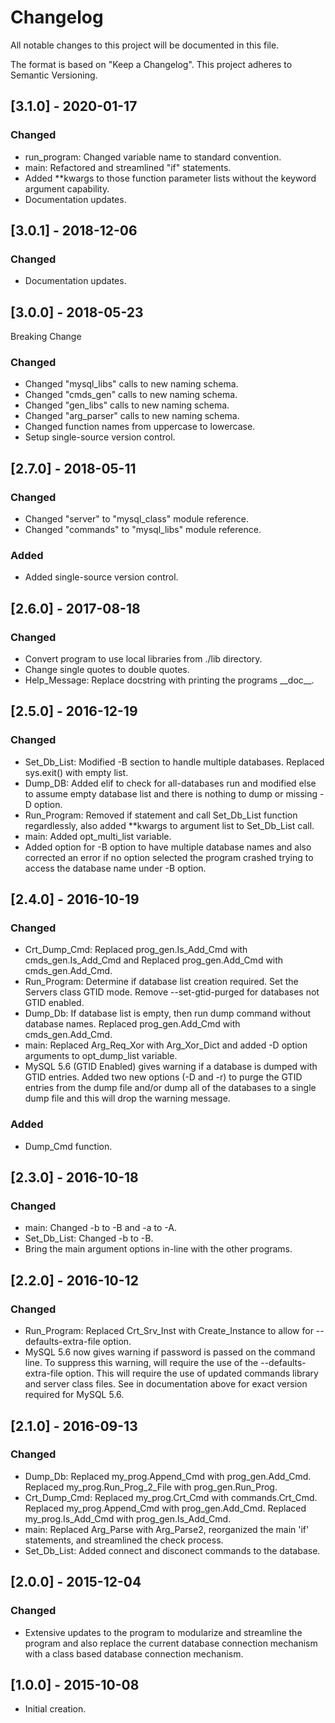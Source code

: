 # Changelog
All notable changes to this project will be documented in this file.

The format is based on "Keep a Changelog".  This project adheres to Semantic Versioning.


## [3.1.0] - 2020-01-17
### Changed
- run_program:  Changed variable name to standard convention.
- main:  Refactored and streamlined "if" statements.
- Added \*\*kwargs to those function parameter lists without the keyword argument capability.
- Documentation updates.


## [3.0.1] - 2018-12-06
### Changed
- Documentation updates.


## [3.0.0] - 2018-05-23
Breaking Change

### Changed
- Changed "mysql_libs" calls to new naming schema.
- Changed "cmds_gen" calls to new naming schema.
- Changed "gen_libs" calls to new naming schema.
- Changed "arg_parser" calls to new naming schema.
- Changed function names from uppercase to lowercase.
- Setup single-source version control.


## [2.7.0] - 2018-05-11
### Changed
- Changed "server" to "mysql_class" module reference.
- Changed "commands" to "mysql_libs" module reference.

### Added
- Added single-source version control.


## [2.6.0] - 2017-08-18
### Changed
- Convert program to use local libraries from ./lib directory.
- Change single quotes to double quotes.
- Help_Message:  Replace docstring with printing the programs \_\_doc\_\_.


## [2.5.0] - 2016-12-19
### Changed
- Set_Db_List:  Modified -B section to handle multiple databases.  Replaced sys.exit() with empty list.
- Dump_DB:  Added elif to check for all-databases run and modified else to assume empty database list and there is nothing to dump or missing -D option.
- Run_Program:  Removed if statement and call Set_Db_List function regardlessly, also added \*\*kwargs to argument list to Set_Db_List call.
- main:  Added opt_multi_list variable.
- Added option for -B option to have multiple database names and also corrected an error if no option selected the program crashed trying to access the database name under -B option.


## [2.4.0] - 2016-10-19
### Changed
- Crt_Dump_Cmd:  Replaced prog_gen.Is_Add_Cmd with cmds_gen.Is_Add_Cmd and Replaced prog_gen.Add_Cmd with cmds_gen.Add_Cmd.
- Run_Program:  Determine if database list creation required.  Set the Servers class GTID mode.  Remove --set-gtid-purged for databases not GTID enabled.
- Dump_Db:  If database list is empty, then run dump command without database names.  Replaced prog_gen.Add_Cmd with cmds_gen.Add_Cmd.
- main:  Replaced Arg_Req_Xor with Arg_Xor_Dict and added -D option arguments to opt_dump_list variable.
- MySQL 5.6 (GTID Enabled) gives warning if a database is dumped with GTID entries.  Added two new options (-D and -r) to purge the GTID entries from the dump file and/or dump all of the databases to a single dump file and this will drop the warning message.

### Added
- Dump_Cmd function.


## [2.3.0] - 2016-10-18
### Changed
- main:  Changed -b to -B and -a to -A.
- Set_Db_List:  Changed -b to -B.
- Bring the main argument options in-line with the other programs.


## [2.2.0] - 2016-10-12
### Changed
- Run_Program:  Replaced Crt_Srv_Inst with Create_Instance to allow for --defaults-extra-file option.
- MySQL 5.6 now gives warning if password is passed on the command line.  To suppress this warning, will require the use of the --defaults-extra-file option.  This will require the use of updated commands library and server class files.  See in documentation above for exact version required for MySQL 5.6.


## [2.1.0] - 2016-09-13
### Changed
- Dump_Db:  Replaced my_prog.Append_Cmd with prog_gen.Add_Cmd.  Replaced my_prog.Run_Prog_2_File with prog_gen.Run_Prog.
- Crt_Dump_Cmd:  Replaced my_prog.Crt_Cmd with commands.Crt_Cmd.  Replaced my_prog.Append_Cmd with prog_gen.Add_Cmd.  Replaced my_prog.Is_Add_Cmd with prog_gen.Is_Add_Cmd.
- main:  Replaced Arg_Parse with Arg_Parse2, reorganized the main 'if' statements, and streamlined the check process.
- Set_Db_List:  Added connect and disconect commands to the database.


## [2.0.0] - 2015-12-04
### Changed
- Extensive updates to the program to modularize and streamline the program and also replace the current database connection mechanism with a class based database connection mechanism.


## [1.0.0] - 2015-10-08
- Initial creation.


